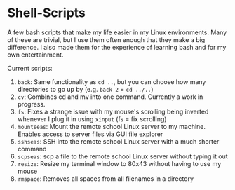 # Shell-Scripts
A few bash scripts that make my life easier in my Linux environments. Many of these are trivial, but I use them often enough 
that they make a big difference. I also made them for the experience of learning bash and for my own entertainment.

Current scripts:
1. `back`: Same functionality as `cd ..`, but you can choose how many directories to go up by (e.g. `back 2` = `cd ../..`)
2. `cv`: Combines cd and mv into one command. Currently a work in progress.
3. `fs`: Fixes a strange issue with my mouse's scrolling being inverted whenever I plug it in using `xinput` (fs = fix scrolling)
4. `mountseas`: Mount the remote school Linux server to my machine. Enables access to server files via GUI file explorer
5. `sshseas`: SSH into the remote school Linux server with a much shorter command
6. `scpseas`: scp a file to the remote school Linux server without typing it out
6. `resize`: Resize my terminal window to 80x43 without having to use my mouse
7. `rmspace`: Removes all spaces from all filenames in a directory
